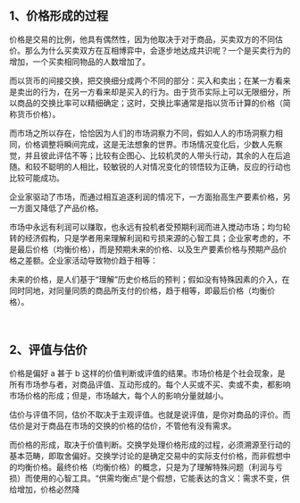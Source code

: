 <h2>1、<b>价格形成的过程</b></h2><p data-pid="zXUIZPG7">价格是交易的比例，他具有偶然性，因为他取决于对于商品，买卖双方的不同估价。那么为什么买卖双方在互相博弈中，会逐步地达成共识呢？一个是买卖行为的增加，一个买卖相同物品的人数增加了。</p><p data-pid="OBgC0B7e">而以货币的间接交换，把交换细分成两个不同的部分：买入和卖出；在某一方看来是卖出的行为，在另一方看来却是买入的行为。由于货币实际上可以无限细分，所以商品的交换比率可以精细确定；这时，交换比率通常是指以货币计算的价格（简称货币价格）。</p><p data-pid="yY3WNq-z">而市场之所以存在，恰恰因为人们的市场洞察力不同，假如人人的市场洞察力相同，价格调整将瞬间完成，这是无法想象的世界。市场情况变化后，少数人先察觉，并且彼此评估不等；比较有企图心、比较机灵的人带头行动，其余的人在后追随。和较不聪明的人相比，较敏锐的人对情况变化的领悟较为正确，反应的行动也比较可能成功。</p><p data-pid="lo2DvMZQ">企业家驱动了市场，而通过相互追逐利润的情况下，一方面抬高生产要素价格，另一方面又降低了产品价格。</p><p data-pid="1njtwC2o">市场中永远有利润可以赚取，也永远有投机者受预期利润而进入搅动市场；均匀轮转的经济假构，只是学者用来理解利润和亏损来源的心智工具；企业家考虑的，不是最后价格（均衡价格），而是预期未来的价格、以及生产要素价格与预期产品价格之差额。企业家活动导致物价趋于相等：</p><p data-pid="38RD9t5L">未来的价格，是人们基于“理解”历史价格后的预判；假如没有特殊因素的介入，在同时同地，对同量同质的商品所支付的价格，趋于相等，即最后价格（均衡价格）。</p><p><br></p><h2>2、<b>评值与估价</b></h2><p data-pid="zW9NONTy">价格是偏好 a 甚于 b 这样的价值判断或评值的结果。市场价格是个社会现象，是所有市场参与者，对商品评值、互动形成的。每个人买或不买、卖或不卖，都影响市场价格的形成；但是，市场越大，每个人的影响分量就越小。</p><p data-pid="JMopgWhR">估价与评值不同，估价不取决于主观评值。也就是说评值，是你对商品的评价。而估价是对于商品在市场的交换的价格的估价，不管他有没有需求。</p><p data-pid="94Rxjj2N">而价格的形成，取决于价值判断。交换学处理价格形成的过程，必须溯源至行动的基本范畴，即取舍偏好。交换学讨论的是确定交易中的实际支付价格，而非假想中的均衡价格。最终价格（均衡价格）的概念，只是为了理解特殊问题（利润与亏损）而使用的心智工具。“供需均衡点”是个假想，它能表达的含义：需求不变，供给增加，价格必然降</p><p></p><p></p><p></p><p></p><p></p><p></p><p></p>